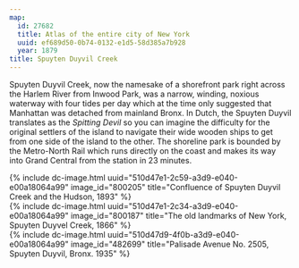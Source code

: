 ```yaml
---
map:
  id: 27682
  title: Atlas of the entire city of New York
  uuid: ef689d50-0b74-0132-e1d5-58d385a7b928
  year: 1879
title: Spuyten Duyvil Creek
---
```

Spuyten Duyvil Creek, now the namesake of a shorefront park right across the Harlem River from Inwood Park, was a narrow, winding, noxious waterway with four tides per day which at the time only suggested that Manhattan was detached from mainland Bronx. In Dutch, the Spuyten Duyvil translates as the _Spitting Devil_ so you can imagine the difficulty for the original settlers of the island to navigate their wide wooden ships to get from one side of the island to the other. The shoreline park is bounded by the Metro-North Rail which runs directly on the coast and makes its way into Grand Central from the station in 23 minutes.

<div>
{% include dc-image.html uuid="510d47e1-2c59-a3d9-e040-e00a18064a99" image_id="800205" title="Confluence of Spuyten Duyvil Creek and the Hudson, 1893" %}
</div>

<div>
{% include dc-image.html uuid="510d47e1-2c34-a3d9-e040-e00a18064a99" image_id="800187" title="The old landmarks of New York, Spuyten Duyvel Creek, 1866" %}
</div>

<div>
{% include dc-image.html uuid="510d47d9-4f0b-a3d9-e040-e00a18064a99" image_id="482699" title="Palisade Avenue No. 2505, Spuyten Duyvil, Bronx. 1935" %}
</div>
